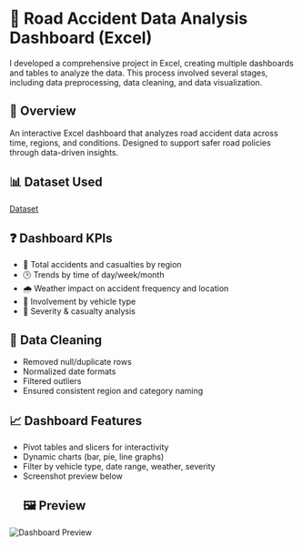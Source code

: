 # 🚧 Road Accident Data Analysis Dashboard (Excel)
I developed a comprehensive project in Excel, creating multiple dashboards and tables to analyze the data. This process involved several stages, including data preprocessing, data cleaning, and data visualization.
## 📌 Overview
An interactive Excel dashboard that analyzes road accident data across time, regions, and conditions. Designed to support safer road policies through data-driven insights.
## 📊 Dataset Used
 <a href="https://github.com/digafem/Data-Analysis-Dashboard/blob/main/Data%20Analysis%20Road%20Accident.xlsx)">Dataset</a>

## ❓ Dashboard KPIs
- 🔢 Total accidents and casualties by region
- 🕒 Trends by time of day/week/month
- 🌧️ Weather impact on accident frequency and location 
- 🚗 Involvement by vehicle type
- 👥 Severity & casualty analysis
## 🧼 Data Cleaning
- Removed null/duplicate rows
- Normalized date formats
- Filtered outliers
- Ensured consistent region and category naming

## 📈 Dashboard Features
- Pivot tables and slicers for interactivity
- Dynamic charts (bar, pie, line graphs)
- Filter by vehicle type, date range, weather, severity
- Screenshot preview below
  ## 🖼️ Preview
![Dashboard Preview]([images/dashboard_preview.png](https://github.com/digafem/Data-Analysis-Dashboard/blob/main/Dashboard1.png))
 
